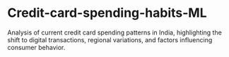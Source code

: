 # Credit-card-spending-habits-ML
Analysis of current credit card spending patterns in India, highlighting the shift to digital transactions, regional variations, and factors influencing consumer behavior.
